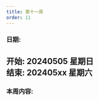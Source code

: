 ```yaml
---
title: 第十一周
order: 11
---
```


### 日期:  
**开始: 20240505 星期日**  
**结束: 202405xx 星期六**  
---

### 本周内容:  
